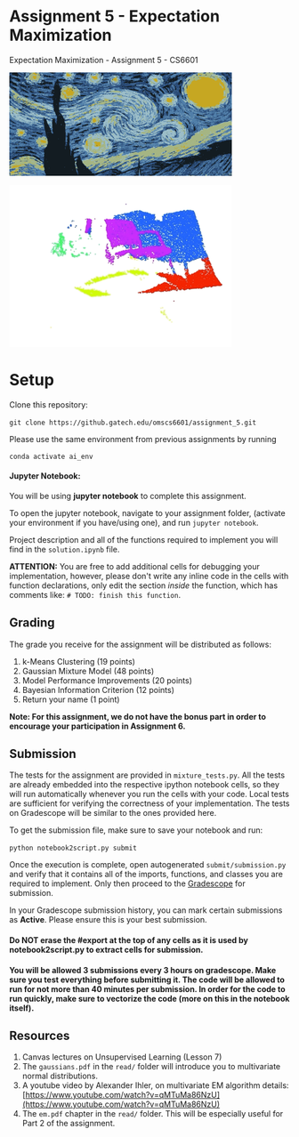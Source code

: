 # Assignment 5 - Expectation Maximization

Expectation Maximization - Assignment 5 - CS6601 

<img src="images/k6_Starry.png" width="400"/> <br />

<img src="images/pcd_clustered.gif" width="400"/> 

# Setup

Clone this repository:

`git clone https://github.gatech.edu/omscs6601/assignment_5.git`

Please use the same environment from previous assignments by running

```
conda activate ai_env
```

#### Jupyter Notebook:
You will be using **jupyter notebook** to complete this assignment. 

To open the jupyter notebook, navigate to your assignment folder, (activate your environment if you have/using one), and run `jupyter notebook`. 

Project description and all of the functions required to implement you will find in the `solution.ipynb` file.

**ATTENTION:** You are free to add additional cells for debugging your implementation, however, please don't write any inline code in the cells with function declarations, only edit the section *inside* the function, which has comments like: `# TODO: finish this function`.

## Grading

The grade you receive for the assignment will be distributed as follows:

1. k-Means Clustering (19 points)
2. Gaussian Mixture Model (48 points)
3. Model Performance Improvements (20 points)
4. Bayesian Information Criterion (12 points)
5. Return your name (1 point)

**Note: For this assignment, we do not have the bonus part in order to encourage your participation in Assignment 6.**

## Submission
The tests for the assignment are provided in `mixture_tests.py`. All the tests are already embedded into the respective ipython notebook cells, so they will run automatically whenever you run the cells with your code. Local tests are sufficient for verifying the correctness of your implementation. The tests on Gradescope will be similar to the ones provided here.

To get the submission file, make sure to save your notebook and run:

`python notebook2script.py submit`

Once the execution is complete, open autogenerated `submit/submission.py` and verify that it contains all of the imports, functions, and classes you are required to implement. Only then proceed to the [Gradescope](https://www.gradescope.com/) for submission.

In your Gradescope submission history, you can mark certain submissions as **Active**. Please ensure this is your best submission.

#### Do NOT erase the #export at the top of any cells as it is used by notebook2script.py to extract cells for submission.

#### You will be allowed 3 submissions every 3 hours on gradescope. Make sure you test everything before submitting it. The code will be allowed to run for not more than 40 minutes per submission. In order for the code to run quickly, make sure to vectorize the code (more on this in the notebook itself).


## Resources

1. Canvas lectures on Unsupervised Learning (Lesson 7)
2. The `gaussians.pdf`  in the `read/` folder will introduce you to multivariate normal distributions.
3. A youtube video by Alexander Ihler, on multivariate EM algorithm details:
[https://www.youtube.com/watch?v=qMTuMa86NzU](https://www.youtube.com/watch?v=qMTuMa86NzU)
4. The `em.pdf` chapter in the `read/` folder. This will be especially useful for Part 2 of the assignment.  
